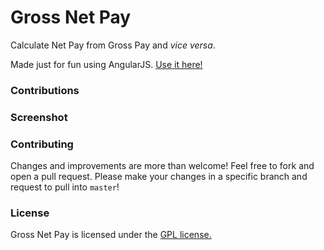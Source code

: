 # Gross Net Pay
Calculate Net Pay from Gross Pay and *vice versa*.

Made just for fun using AngularJS. [Use it here!](http://mycaule.github.io/gross-net-pay/)

### Contributions

### Screenshot

### Contributing
Changes and improvements are more than welcome! Feel free to fork and open a pull request. Please make your changes in a specific branch and request to pull into `master`!

### License
Gross Net Pay is licensed under the [GPL license.](https://github.com/mycaule/gross-net-pay/blob/master/LICENSE)

